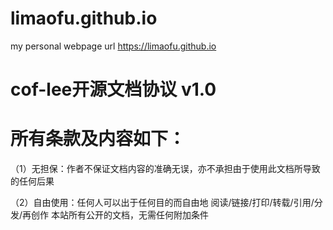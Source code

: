 # limaofu.github.io
my personal webpage url  https://limaofu.github.io

# cof-lee开源文档协议 v1.0
# 所有条款及内容如下：
（1）无担保：作者不保证文档内容的准确无误，亦不承担由于使用此文档所导致的任何后果

（2）自由使用：任何人可以出于任何目的而自由地 阅读/链接/打印/转载/引用/分发/再创作 本站所有公开的文档，无需任何附加条件
